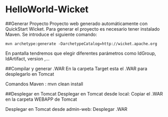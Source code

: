# HelloWorld-Wicket

##Generar Proyecto
Proyecto web generado automáticamente con QuickStart Wicket.
Para generar el proyecto es necesario tener instalado Maven. Se introduce el siguiente comando:
 
 ``
 mvn archetype:generate -DarchetypeCatalog=http://wicket.apache.org 
``



 En pantalla tendremos que elegir diferentes parámetros como IdGroup, IdArtifact, version ,...
 
##Compilar y generar .WAR
En la carpeta Target esta el .WAR para desplegarlo en Tomcat

Comandos Maven : mvn clean install

##Desplegar en Tomcat
Desplegar en Tomcat desde local: Copiar el .WAR en la carpeta WEBAPP de Tomcat

Desplegar en Tomcat desde admin-web: Desplegar .WAR
